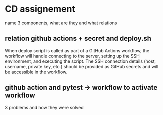 # CD assignement

name 3 components, what are they and what relations

## relation github actions + secret and deploy.sh

When deploy script is called as part of a GitHub Actions workflow, the workflow will handle connecting to the server, setting up the SSH environment, and executing the script. The SSH connection details (host, username, private key, etc.) should be provided as GitHub secrets and will be accessible in the workflow.

## github action and pytest -> workflow to activate workflow

3 problems and how they were solved

